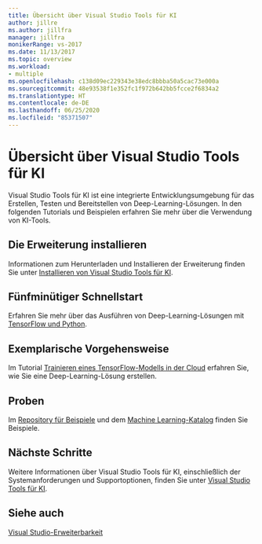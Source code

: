 ```yaml
---
title: Übersicht über Visual Studio Tools für KI
author: jillre
ms.author: jillfra
manager: jillfra
monikerRange: vs-2017
ms.date: 11/13/2017
ms.topic: overview
ms.workload:
- multiple
ms.openlocfilehash: c138d09ec229343e38edc8bbba50a5cac73e000a
ms.sourcegitcommit: 48e93538f1e352fc1f972b642bb5fcce2f6834a2
ms.translationtype: HT
ms.contentlocale: de-DE
ms.lasthandoff: 06/25/2020
ms.locfileid: "85371507"
---
```

# <a name="overview-of-visual-studio-tools-for-ai"></a>Übersicht über Visual Studio Tools für KI

Visual Studio Tools für KI ist eine integrierte Entwicklungsumgebung für das Erstellen, Testen und Bereitstellen von Deep-Learning-Lösungen. In den folgenden Tutorials und Beispielen erfahren Sie mehr über die Verwendung von KI-Tools.

## <a name="install-the-extension"></a>Die Erweiterung installieren

Informationen zum Herunterladen und Installieren der Erweiterung finden Sie unter [Installieren von Visual Studio Tools für KI](installation.md).

## <a name="5-minute-quickstart"></a>Fünfminütiger Schnellstart 

Erfahren Sie mehr über das Ausführen von Deep-Learning-Lösungen mit [TensorFlow und Python](tensorflow-local.md).

## <a name="step-by-step-tutorial"></a>Exemplarische Vorgehensweise

Im Tutorial [Trainieren eines TensorFlow-Modells in der Cloud](tensorflow-vm.md) erfahren Sie, wie Sie eine Deep-Learning-Lösung erstellen.

## <a name="samples"></a>Proben

Im [Repository für Beispiele](https://github.com/Microsoft/samples-for-ai) und dem [Machine Learning-Katalog](https://gallery.cortanaintelligence.com/projects) finden Sie Beispiele.

## <a name="next-steps"></a>Nächste Schritte

Weitere Informationen über Visual Studio Tools für KI, einschließlich der Systemanforderungen und Supportoptionen, finden Sie unter [Visual Studio Tools für KI](about-ai-tools.md).

## <a name="see-also"></a>Siehe auch
[Visual Studio-Erweiterbarkeit](/visualstudio/extensibility/?view=vs-2017)
